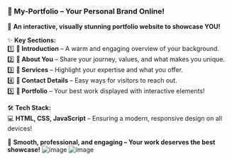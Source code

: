 ### **🌟 My-Portfolio – Your Personal Brand Online!**  

📌 **An interactive, visually stunning portfolio website to showcase YOU!**  

✨ **Key Sections:**  
1️⃣ **👋 Introduction** – A warm and engaging overview of your background.  
2️⃣ **📖 About You** – Share your journey, values, and what makes you unique.  
3️⃣ **💼 Services** – Highlight your expertise and what you offer.  
4️⃣ **📩 Contact Details** – Easy ways for visitors to reach out.  
5️⃣ **🎨 Portfolio** – Your best work displayed with interactive elements!  

🛠 **Tech Stack:**  
💻 **HTML, CSS, JavaScript** – Ensuring a modern, responsive design on all devices!  

🚀 **Smooth, professional, and engaging – Your work deserves the best showcase!**
![image](https://github.com/user-attachments/assets/f1d71015-0e83-4088-af36-74e6104fe7ce)
![image](https://github.com/user-attachments/assets/790681c1-d418-4262-b402-9fb584a286ab)
